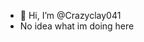 - 👋 Hi, I’m @Crazyclay041
- No idea what im doing here

<!---
Crazyclay041/Crazyclay041 is a ✨ special ✨ repository because its `README.md` (this file) appears on your GitHub profile.
You can click the Preview link to take a look at your changes.
--->
